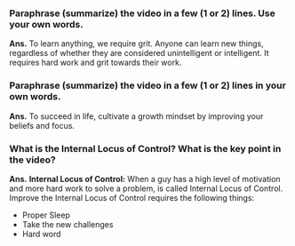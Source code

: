 ### Paraphrase (summarize) the video in a few (1 or 2) lines. Use your own words.

**Ans.**
To learn anything, we require grit. Anyone can learn new things, regardless of whether they are considered unintelligent or intelligent. It requires hard work and grit towards their work.

### Paraphrase (summarize) the video in a few (1 or 2) lines in your own words.

**Ans.**
To succeed in life, cultivate a growth mindset by improving your beliefs and focus.

### What is the Internal Locus of Control? What is the key point in the video?

**Ans.**
**Internal Locus of Control:** When a guy has a high level of motivation and more hard work to solve a problem, is called Internal Locus of Control.
Improve the Internal Locus of Control requires the following things:
* Proper Sleep
* Take the new challenges
* Hard word
